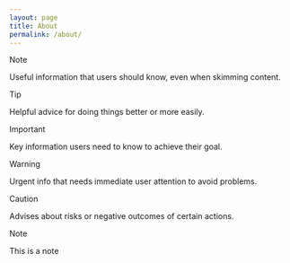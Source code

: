 ```yaml
---
layout: page
title: About
permalink: /about/
---
```

<!---
This is the base Jekyll theme. You can find out more info about customizing your Jekyll theme, as well as basic Jekyll usage documentation at [jekyllrb.com](https://jekyllrb.com/)

You can find the source code for Minima at GitHub:
[jekyll][jekyll-organization] /
[minima](https://github.com/jekyll/minima)

You can find the source code for Jekyll at GitHub:
[jekyll][jekyll-organization] /
[jekyll](https://github.com/jekyll/jekyll)


[jekyll-organization]: https://github.com/jekyll
-->

> [!NOTE] 
> Useful information that users should know, even when skimming content.

> [!TIP]
> Helpful advice for doing things better or more easily.

> [!IMPORTANT]
> Key information users need to know to achieve their goal.

> [!WARNING]
> Urgent info that needs immediate user attention to avoid problems.

> [!CAUTION]
> Advises about risks or negative outcomes of certain actions.

> [!NOTE]
> This is a note

<!---
Vikas Lamba is a Financial Risk Mnagement professional possessing deep knowledge & experience of financial industry. 

With extensive management & technology experience as well as mathematical skills, significant programming and Machine Learning experience, and as a creative and innovative thinker Vikas has often challenged established processes in finance, data and computational sciences - while working with renowned global financial institutions, such as HSBC, Credit Suisse, JP Morgan Chase, UBS, and Man Investments.

Vikas is a certified Financial Risk Manager (GARP), holds a Masters degree in Finance and Investments from City University of London and has also studied Algorithmic Trading from Said Business School, University of Oxford.
-->
